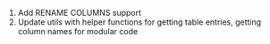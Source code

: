 1) Add RENAME COLUMNS support
2) Update utils with helper functions for getting table entries, getting column names for modular code